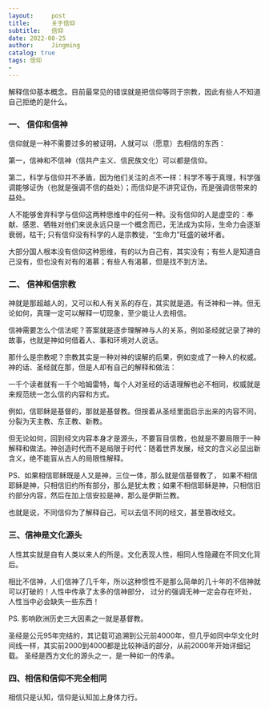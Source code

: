 ```yaml
---
layout:     post
title:      关于信仰
subtitle:   信仰
date: 2022-08-25
author:     Jingming
catalog: true
tags: 信仰
-
---
```


解释信仰基本概念。目前最常见的错误就是把信仰等同于宗教，因此有些人不知道自己拒绝的是什么。

### 一、 信仰和信神

信仰就是一种不需要过多的被证明，人就可以（愿意）去相信的东西：

第一，信神和不信神（信共产主义、信民族文化）可以都是信仰。

第二，科学与信仰并不矛盾，因为他们关注的点不一样：科学不等于真理，科学强调能够证伪（也就是强调不信的益处）；而信仰是不讲究证伪，而是强调信带来的益处。

人不能够舍弃科学与信仰这两种思维中的任何一种。没有信仰的人是虚空的：奉献、感恩、牺牲对他们来说永远只是一个概念而已，无法成为实际，生命力会逐渐衰弱，枯干;
只有信仰没有科学的人是宗教徒，“生命力”旺盛的破坏者。

大部分国人根本没有信仰这种思维，有的以为自己有，其实没有；有些人是知道自己没有，但也没有对有的渴慕；有些人有渴慕，但是找不到方法。

### 二、 信神和信宗教

神就是那超越人的，又可以和人有关系的存在，其实就是道。有泛神和一神。但无论如何，真理一定可以解释一切现象，至少能让人去相信。

信神需要怎么个信法呢？答案就是逐步理解神与人的关系，例如圣经就记录了神的故事，也就是神如何借着人、事和环境对人说话。

那什么是宗教呢？宗教其实是一种对神的误解的后果，例如变成了一种人的权威。神的话、圣经就在那，但是人却有自己的解释和做法：

一千个读者就有一千个哈姆雷特，每个人对圣经的话语理解也必不相同，权威就是来规范统一怎么信的内容和方式。

例如，信耶稣是基督的，那就是基督教。但按着从圣经里面启示出来的内容不同，分裂为天主教、东正教、新教。

但无论如何，回到经文内容本身才是源头，不要盲目信教，也就是不要局限于一种解释和做法。神创造时代而不是局限于时代：随着世界发展，经文的含义必显出新含义，绝不能盲从古人的局限性解释。

PS、如果相信耶稣既是人又是神，三位一体，那么就是信基督教了，
如果不相信耶稣是神，只相信旧约所有部分，那么是犹太教；如果不相信耶稣是神，只相信旧约部分内容，然后在加上信安拉是神，那么是伊斯兰教。

也就是说，不同信仰为了解释自己，可以去信不同的经文，甚至篡改经文。

### 三、信神是文化源头

人性其实就是自有人类以来人的所是。文化表现人性，相同人性隐藏在不同文化背后。

相比不信神，人们信神了几千年，所以这种惯性不是那么简单的几十年的不信神就可以打破的！人性中传承了太多的信神部分，
过分的强调无神一定会存在坏处，人性当中必会缺失一些东西！

PS. 影响欧洲历史三大因素之一就是基督教。

圣经是公元95年完结的，其记载可追溯到公元前4000年，但几乎如同中华文化时间线一样，其实前2000到4000都是比较神话的部分，从前2000年开始详细记载。
圣经是西方文化的源头之一，是一种如一的传承。

### 四、相信和信仰不完全相同

相信只是认知，信仰是认知加上身体力行。